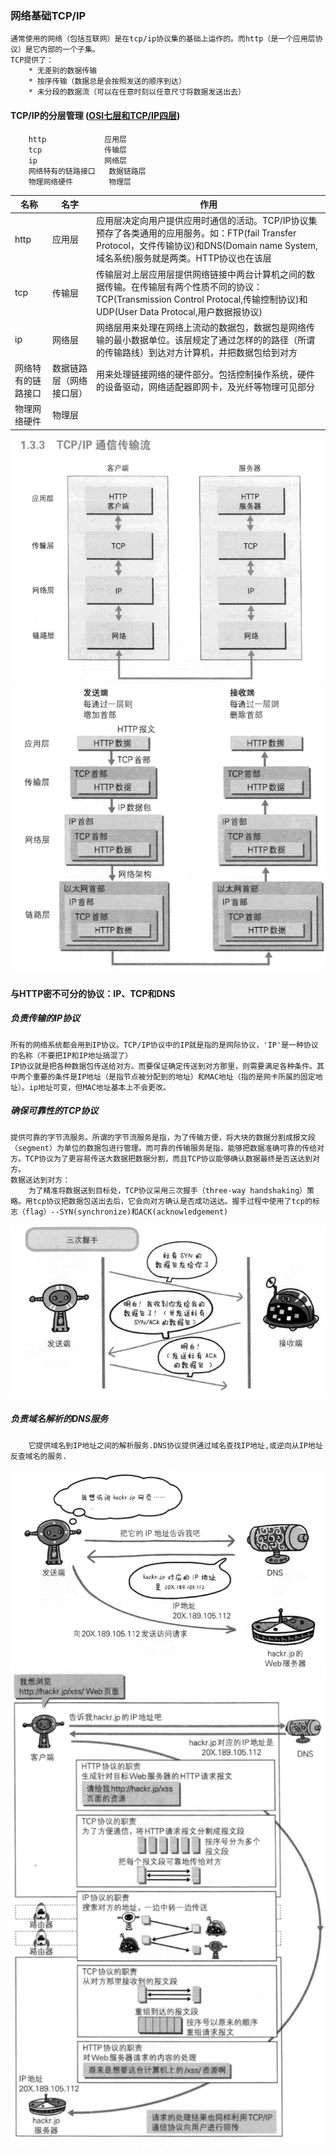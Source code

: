 ### 网络基础TCP/IP
	通常使用的网络（包括互联网）是在tcp/ip协议集的基础上运作的。而http（是一个应用层协议）是它内部的一个子集。
	TCP提供了：
		* 无差别的数据传输
		* 按序传输（数据总是会按照发送的顺序到达）
		* 未分段的数据流（可以在任意时刻以任意尺寸将数据发送出去）
#### TCP/IP的分层管理 ([OSI七层和TCP/IP四层](https://blog.csdn.net/wxb880114/article/details/82751680))
		http             应用层
		tcp              传输层
		ip               网络层
		网络特有的链路接口   数据链路层
		物理网络硬件        物理层
名称|名字|作用
--|--|--|
http|应用层|应用层决定向用户提供应用时通信的活动。TCP/IP协议集预存了各类通用的应用服务。如：FTP(fail Transfer Protocol，文件传输协议)和DNS(Domain name System, 域名系统)服务就是两类。HTTP协议也在该层
tcp|传输层|传输层对上层应用层提供网络链接中两台计算机之间的数据传输。在传输层有两个性质不同的协议：TCP(Transmission Control Protocal,传输控制协议)和UDP(User Data Protocal,用户数据报协议)
ip|网络层|网络层用来处理在网络上流动的数据包，数据包是网络传输的最小数据单位。该层规定了通过怎样的的路径（所谓的传输路线）到达对方计算机，并把数据包给到对方
网络特有的链路接口|数据链路层（网络接口层）|用来处理链接网络的硬件部分。包括控制操作系统，硬件的设备驱动，网络适配器即网卡，及光纤等物理可见部分
物理网络硬件|物理层

![Alt text](./images/test.png)
![Alt text](./images/test1.png)

#### 与HTTP密不可分的协议：IP、TCP和DNS
##### 负责传输的IP协议
	所有的网络系统都会用到IP协议。TCP/IP协议中的IP就是指的是网际协议，'IP'是一种协议的名称（不要把IP和IP地址搞混了）
	IP协议就是把各种数据包传送给对方。而要保证确定传送到对方那里，则需要满足各种条件。其中两个重要的条件是IP地址（是指节点被分配到的地址）和MAC地址（指的是网卡所属的固定地址）。ip地址可变，但MAC地址基本上不会更改。
##### 确保可靠性的TCP协议
	提供可靠的字节流服务。所谓的字节流服务是指，为了传输方便，将大块的数据分割成报文段（segment）为单位的数据包进行管理。而可靠的传输服务是指，能够把数据准确可靠的传给对方。TCP协议为了更容易传送大数据把数据分割，而且TCP协议能够确认数据最终是否送达到对方。
	数据送达到对方：
		为了精准将数据送到目标处，TCP协议采用三次握手（three-way handshaking）策略。用tcp协议把数据包送出去后，它会向对方确认是否成功送达。握手过程中使用了tcp的标志（flag）--SYN(synchronize)和ACK(acknowledgement)
![Alt text](./images/test2.png)

##### 负责域名解析的DNS服务
		它提供域名到IP地址之间的解析服务.DNS协议提供通过域名查找IP地址,或逆向从IP地址反查域名的服务.
![Alt text](./images/test3.png)
![Alt text](./images/test4.png)
